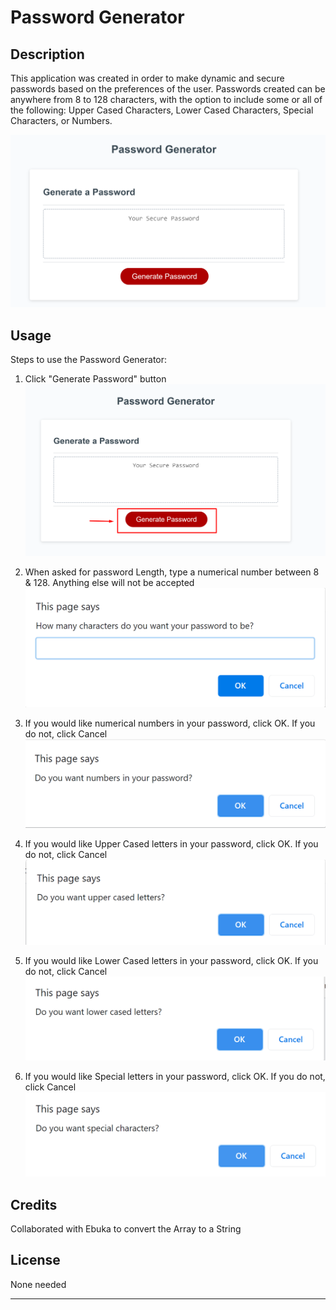 # Password Generator

## Description 

This application was created in order to make dynamic and secure passwords based on the preferences of the user. Passwords created can be anywhere from 8 to 128 characters, with the option to include some or all of the following: Upper Cased Characters, Lower Cased Characters, Special Characters, or Numbers.

![Password Generator](assets/landingpage.png)

## Usage 

Steps to use the Password Generator:
1) Click "Generate Password" button
![GeneratePasswordButton](assets/GeneratePasswordButton.png)

2) When asked for password Length, type a numerical number between 8 & 128. Anything else will not be accepted
![Password Generator](assets/PasswordLength.png)

3) If you would like numerical numbers in your password, click OK. If you do not, click Cancel
![Numbers](assets/Numbers.png)

4) If you would like Upper Cased letters in your password, click OK. If you do not, click Cancel
![UpperCased](assets/UpperCased.png)

5) If you would like Lower Cased letters in your password, click OK. If you do not, click Cancel
![LowerCased](assets/lowercased.png)

6) If you would like Special letters in your password, click OK. If you do not, click Cancel
![SpecialCharatcers](assets/special.png)


## Credits

Collaborated with Ebuka to convert the Array to a String


## License

None needed


---
